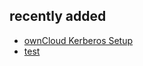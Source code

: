 ## recently added
* [ownCloud Kerberos Setup](https://confluence.owncloud.com/display/~gleikam/ownCloud+Kerberos+Setup)
* [test](https://github.com/GeraldLeikam/tutorials/blob/master/guides/owcloud_kerberos_setup.md)
